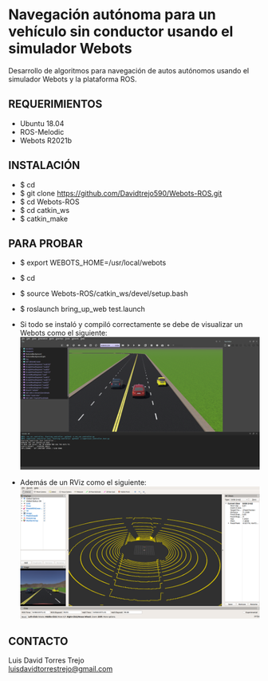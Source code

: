 # Navegación autónoma para un vehículo sin conductor usando el simulador Webots

Desarrollo de  algoritmos para navegación de autos autónomos usando el simulador Webots y la plataforma ROS.

## REQUERIMIENTOS

* Ubuntu 18.04
* ROS-Melodic
* Webots R2021b

## INSTALACIÓN 

* $ cd
* $ git clone https://github.com/Davidtrejo590/Webots-ROS.git
* $ cd Webots-ROS
* $ cd catkin_ws
* $ catkin_make

## PARA PROBAR 

* $ export WEBOTS_HOME=/usr/local/webots
* $ cd
* $ source Webots-ROS/catkin_ws/devel/setup.bash
* $ roslaunch bring_up_web test.launch

* Si todo se instaló y compiló correctamente se debe de visualizar un Webots como el siguiente:
![webots_test](https://raw.githubusercontent.com/Davidtrejo590/Webots-ROS/master/Media/webots.png)

* Además de un RViz como el siguiente:
![rviz_test](https://raw.githubusercontent.com/Davidtrejo590/Webots-ROS/master/Media/rviz.png)

## CONTACTO
Luis David Torres Trejo<br>
luisdavidtorrestrejo@gmail.com<br>




